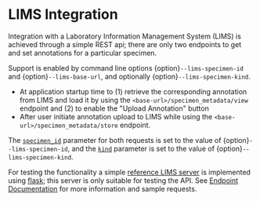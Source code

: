 # LIMS Integration

Integration with a Laboratory Information Management System (LIMS) is achieved through a simple REST api; there are only two endpoints to get and set annotations for a particular specimen.

Support is enabled by command line options {option}`--lims-specimen-id` and {option}`--lims-base-url`, and optionally {option}`--lims-specimen-kind`.

* At application startup time to (1) retrieve the corresponding annotation from LIMS and
  load it by using the `<base-url>/specimen_metadata/view` endpoint and (2) to enable the "Upload Annotation" button
* After user initiate annotation upload to LIMS while using the `<base-url>/specimen_metadata/store` endpoint.

The [`specimen_id`][specimen_id] parameter for both requests is set to the value of {option}`--lims-specimen-id`, and the [`kind`][kind] parameter is set to the value of {option}`--lims-specimen-kind`.

[specimen_id]: https://github.com/KitwareMedical/AllenInstituteMockLIMS#fetch-specimen-metadata
[kind]: https://github.com/KitwareMedical/AllenInstituteMockLIMS#store-specimen-metadata

For testing the functionality a simple [reference LIMS server][lims] is implemented using [flask][flask]; this server is only suitable for testing the API. See [Endpoint Documentation][endpoints] for more information and sample requests.

[flask]: https://github.com/pallets/flask
[lims]: https://github.com/KitwareMedical/AllenInstituteMockLIMS
[endpoints]: https://github.com/KitwareMedical/AllenInstituteMockLIMS#endpoints
